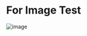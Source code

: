 # For Image Test

![image](https://gitlab.ieiworld.com/deepwork/dgdevkit-installation-guide/blob/master/image/intel-iot.png)